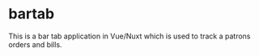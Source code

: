 # bartab
This is a bar tab application in Vue/Nuxt which is used to track a patrons orders and bills.
